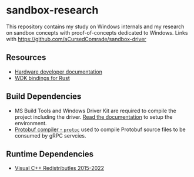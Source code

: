# sandbox-research

This repository contains my study on Windows internals and my research on sandbox concepts with proof-of-concepts dedicated to Windows. Links with https://github.com/aCursedComrade/sandbox-driver

## Resources

- [Hardware developer documentation](https://learn.microsoft.com/en-us/windows-hardware/drivers/)
- [WDK bindings for Rust](https://github.com/microsoft/windows-drivers-rs/)

## Build Dependencies

- MS Build Tools and Windows Driver Kit are required to compile the project including the driver. [Read the documentation](https://learn.microsoft.com/en-us/windows-hardware/drivers/download-the-wdk) to setup the environment.
- [Protobuf compiler - `protoc`](https://github.com/protocolbuffers/protobuf?tab=readme-ov-file#protobuf-compiler-installation) used to compile Protobuf source files to be consumed by gRPC servcies.

## Runtime Dependencies

- [Visual C++ Redistributles 2015-2022](https://learn.microsoft.com/en-US/cpp/windows/latest-supported-vc-redist?view=msvc-170)
